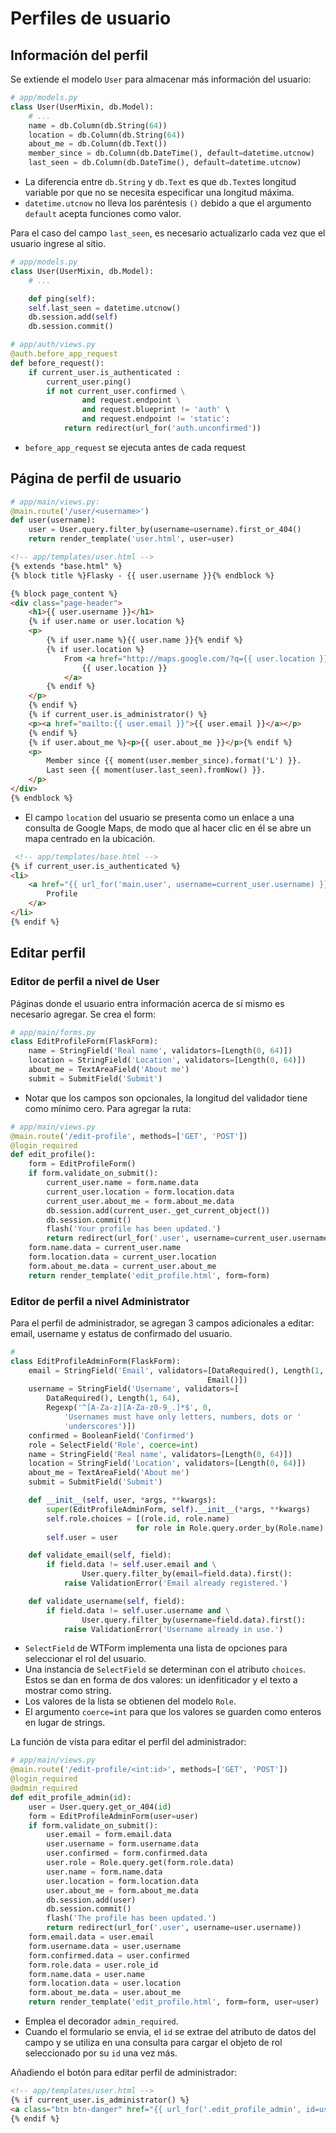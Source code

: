 # Perfiles de usuario

## Información del perfil
Se extiende el modelo `User` para almacenar más información del usuario:

```python
# app/models.py
class User(UserMixin, db.Model):
    # ...
    name = db.Column(db.String(64))
    location = db.Column(db.String(64))
    about_me = db.Column(db.Text())
    member_since = db.Column(db.DateTime(), default=datetime.utcnow)
    last_seen = db.Column(db.DateTime(), default=datetime.utcnow)
```
- La diferencia entre `db.String` y `db.Text` es que `db.Text`es longitud variable por que no se necesita especificar una longitud máxima.
- `datetime.utcnow` no lleva los paréntesis `()` debido a que el argumento `default` acepta funciones como valor.

Para el caso del campo `last_seen`, es necesario actualizarlo cada vez que el usuario ingrese al sitio.

```python
# app/models.py
class User(UserMixin, db.Model): 
    # ...

    def ping(self):
    self.last_seen = datetime.utcnow()
    db.session.add(self)
    db.session.commit()
```

```python
# app/auth/views.py
@auth.before_app_request
def before_request():
    if current_user.is_authenticated :
        current_user.ping()
        if not current_user.confirmed \
                and request.endpoint \
                and request.blueprint != 'auth' \
                and request.endpoint != 'static':
            return redirect(url_for('auth.unconfirmed'))
```
- `before_app_request` se ejecuta antes de cada request

## Página de perfil de usuario

```python
# app/main/views.py:
@main.route('/user/<username>')
def user(username):
    user = User.query.filter_by(username=username).first_or_404()
    return render_template('user.html', user=user)
```
```html
<!-- app/templates/user.html -->
{% extends "base.html" %}
{% block title %}Flasky - {{ user.username }}{% endblock %}

{% block page_content %}
<div class="page-header">
    <h1>{{ user.username }}</h1>
    {% if user.name or user.location %}
    <p>
        {% if user.name %}{{ user.name }}{% endif %}
        {% if user.location %}
            From <a href="http://maps.google.com/?q={{ user.location }}">
                {{ user.location }}
            </a>
        {% endif %}
    </p>
    {% endif %}
    {% if current_user.is_administrator() %}
    <p><a href="mailto:{{ user.email }}">{{ user.email }}</a></p>
    {% endif %}
    {% if user.about_me %}<p>{{ user.about_me }}</p>{% endif %}
    <p>
        Member since {{ moment(user.member_since).format('L') }}.
        Last seen {{ moment(user.last_seen).fromNow() }}.
    </p>
</div>
{% endblock %}
```
- El campo `location` del usuario se presenta como un enlace a una consulta de Google Maps, de modo que al hacer clic en él se abre un mapa centrado en la ubicación.

```html
 <!-- app/templates/base.html -->
{% if current_user.is_authenticated %}
<li>
    <a href="{{ url_for('main.user', username=current_user.username) }}">
        Profile
    </a>
</li>
{% endif %}
```

## Editar perfil

### Editor de perfil a nivel de User
Páginas donde el usuario entra información acerca de sí mismo es necesario agregar. Se crea el form:
```python
# app/main/forms.py
class EditProfileForm(FlaskForm):
    name = StringField('Real name', validators=[Length(0, 64)])
    location = StringField('Location', validators=[Length(0, 64)])
    about_me = TextAreaField('About me')
    submit = SubmitField('Submit')
```
- Notar que los campos son opcionales, la longitud del validador tiene como mínimo cero. Para agregar la ruta:
```python
# app/main/views.py
@main.route('/edit-profile', methods=['GET', 'POST'])
@login_required
def edit_profile():
    form = EditProfileForm()
    if form.validate_on_submit():
        current_user.name = form.name.data
        current_user.location = form.location.data
        current_user.about_me = form.about_me.data
        db.session.add(current_user._get_current_object())
        db.session.commit()
        flash('Your profile has been updated.')
        return redirect(url_for('.user', username=current_user.username))
    form.name.data = current_user.name
    form.location.data = current_user.location
    form.about_me.data = current_user.about_me
    return render_template('edit_profile.html', form=form)
```

### Editor de perfil a nivel Administrator

Para el perfil de administrador, se agregan 3 campos adicionales a editar: email, username y estatus de confirmado del usuario.

```python
#
class EditProfileAdminForm(FlaskForm):
    email = StringField('Email', validators=[DataRequired(), Length(1, 64),
                                            Email()])
    username = StringField('Username', validators=[
        DataRequired(), Length(1, 64),
        Regexp('^[A-Za-z][A-Za-z0-9_.]*$', 0,
            'Usernames must have only letters, numbers, dots or '
            'underscores')])
    confirmed = BooleanField('Confirmed')
    role = SelectField('Role', coerce=int)
    name = StringField('Real name', validators=[Length(0, 64)])
    location = StringField('Location', validators=[Length(0, 64)])
    about_me = TextAreaField('About me')
    submit = SubmitField('Submit')

    def __init__(self, user, *args, **kwargs):
        super(EditProfileAdminForm, self).__init__(*args, **kwargs)
        self.role.choices = [(role.id, role.name)
                            for role in Role.query.order_by(Role.name).all()]
        self.user = user

    def validate_email(self, field):
        if field.data != self.user.email and \
                User.query.filter_by(email=field.data).first():
            raise ValidationError('Email already registered.')

    def validate_username(self, field):
        if field.data != self.user.username and \
                User.query.filter_by(username=field.data).first():
            raise ValidationError('Username already in use.')
```
- `SelectField` de WTForm implementa una lista de opciones para seleccionar el rol del usuario.
- Una instancia de `SelectField` se determinan con el atributo `choices`. Estos se dan en forma de dos valores: un idenfiticador y el texto a mostrar como string.
- Los valores de la lista se obtienen del modelo `Role`.
- El argumento `coerce=int` para que los valores se guarden como enteros en lugar de strings.

La función de vista para editar el perfil del administrador:

```python
# app/main/views.py
@main.route('/edit-profile/<int:id>', methods=['GET', 'POST'])
@login_required
@admin_required
def edit_profile_admin(id):
    user = User.query.get_or_404(id)
    form = EditProfileAdminForm(user=user)
    if form.validate_on_submit():
        user.email = form.email.data
        user.username = form.username.data
        user.confirmed = form.confirmed.data
        user.role = Role.query.get(form.role.data)
        user.name = form.name.data
        user.location = form.location.data
        user.about_me = form.about_me.data
        db.session.add(user)
        db.session.commit()
        flash('The profile has been updated.')
        return redirect(url_for('.user', username=user.username))
    form.email.data = user.email
    form.username.data = user.username
    form.confirmed.data = user.confirmed
    form.role.data = user.role_id
    form.name.data = user.name
    form.location.data = user.location
    form.about_me.data = user.about_me
    return render_template('edit_profile.html', form=form, user=user)
```
- Emplea el decorador `admin_required`.
- Cuando el formulario se envia, el `id` se extrae del atributo de datos del campo y se utiliza en una consulta para cargar el objeto de rol seleccionado por su `id` una vez más.

Añadiendo el botón para editar perfil de administrador:

```html
<!-- app/templates/user.html -->
{% if current_user.is_administrator() %}
<a class="btn btn-danger" href="{{ url_for('.edit_profile_admin', id=user.id) }}">Edit Profile [Admin]</a>
{% endif %}
```
